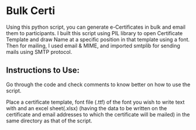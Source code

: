 # Bulk Certi
Using this python script, you can generate e-Certificates in bulk and email them to participants.
I built this script using PIL library to open Certificate Template and draw Name at a specific position in that template using a font. Then for mailing, I
used email & MIME, and imported smtplib for sending mails using SMTP protocol.

## Instructions to Use:

Go through the code and check comments to know better on how to use the script.

Place a certificate template, font file (.ttf) of the font you wish to write text with and an excel sheet(.xlsx) (having the data to be written on the certificate and email addresses to which the certificate will be mailed) in the same directory as that of the script.
